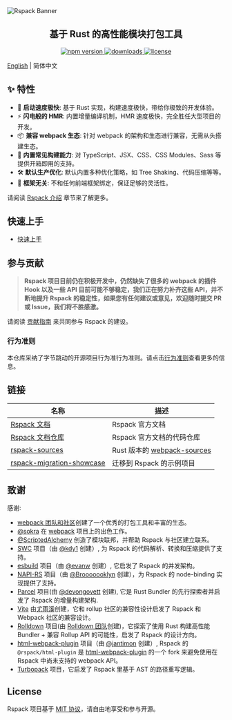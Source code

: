 <picture>
  <source media="(prefers-color-scheme: dark)" srcset="https://lf3-static.bytednsdoc.com/obj/eden-cn/rjhwzy/ljhwZthlaukjlkulzlp/rspack-banner-1610-dark.png">
  <img alt="Rspack Banner" src="https://lf3-static.bytednsdoc.com/obj/eden-cn/rjhwzy/ljhwZthlaukjlkulzlp/rspack-banner-1610.png">
</picture>

<h2 align="center">基于 Rust 的高性能模块打包工具</h2>

<p align="center">
  <a href="https://www.npmjs.com/package/@rspack/core?activeTab=versions">
   <img src="https://img.shields.io/npm/v/@rspack/core?style=flat-square&colorA=564341&colorB=EDED91" alt="npm version" />
  </a>
  <a href="https://npmcharts.com/compare/@rspack/core?minimal=true">
    <img src="https://img.shields.io/npm/dm/@rspack/core.svg?style=flat-square&colorA=564341&colorB=EDED91" alt="downloads" />
  </a>
  <a href="https://github.com/web-infra-dev/rspack/blob/main/LICENSE">
    <img src="https://img.shields.io/npm/l/@rspack/core?style=flat-square&colorA=564341&colorB=EDED91" alt="license" />
  </a>
</p>

[English](./README.md) | 简体中文

## ✨ 特性

- 🚀 **启动速度极快**: 基于 Rust 实现，构建速度极快，带给你极致的开发体验。
- ⚡ **闪电般的 HMR**: 内置增量编译机制，HMR 速度极快，完全胜任大型项目的开发。
- 📦 **兼容 webpack 生态**: 针对 webpack 的架构和生态进行兼容，无需从头搭建生态。
- 🎨 **内置常见构建能力**: 对 TypeScript、JSX、CSS、CSS Modules、Sass 等提供开箱即用的支持。
- 🛠️ **默认生产优化**: 默认内置多种优化策略，如 Tree Shaking、代码压缩等等。
- 🎯 **框架无关**: 不和任何前端框架绑定，保证足够的灵活性。

请阅读 [Rspack 介绍](https://rspack.dev/zh/guide/introduction.html) 章节来了解更多。

## 快速上手

- [快速上手](https://rspack.dev/zh/guide/quick-start.html)

## 参与贡献

> **Rspack 项目目前仍在积极开发中，仍然缺失了很多的 webpack 的插件 Hook 以及一些 API 目前可能不够稳定，我们正在努力补齐这些 API，并不断地提升 Rspack 的稳定性，如果您有任何建议或意见，欢迎随时提交 PR 或 Issue，我们将不胜感激。**

请阅读 [贡献指南](./CONTRIBUTING.md) 来共同参与 Rspack 的建设。

### 行为准则

本仓库采纳了字节跳动的开源项目行为准行为准则。请点击[行为准则](./CODE_OF_CONDUCT.md)查看更多的信息。

## 链接

| 名称                                                                                    | 描述                                                                         |
| --------------------------------------------------------------------------------------- | ---------------------------------------------------------------------------- |
| [Rspack 文档](https://rspack.dev)                                                       | Rspack 官方文档                                                              |
| [Rspack 文档仓库](https://github.com/web-infra-dev/rspack-website)                      | Rspack 官方文档的代码仓库                                                    |
| [rspack-sources](https://github.com/web-infra-dev/rspack-sources)                       | Rust 版本的 [webpack-sources](https://www.npmjs.com/package/webpack-sources) |
| [rspack-migration-showcase](https://github.com/web-infra-dev/rspack-migration-showcase) | 迁移到 Rspack 的示例项目                                                     |

## 致谢

感谢:

- [webpack 团队和社区](https://webpack.js.org/)创建了一个优秀的打包工具和丰富的生态。
- [@sokra](https://github.com/sokra) 在 [webpack](https://github.com/webpack/webpack) 项目上的出色工作。
- [@ScriptedAlchemy](https://github.com/ScriptedAlchemy) 创造了模块联邦，并帮助 Rspack 与社区建立联系。
- [SWC](https://swc.rs/) 项目（由 [@kdy1](https://github.com/kdy1) 创建）, 为 Rspack 的代码解析、转换和压缩提供了支持。
- [esbuild](https://github.com/evanw/esbuild) 项目（由 [@evanw](https://github.com/evanw) 创建）, 它启发了 Rspack 的并发架构。
- [NAPI-RS](https://github.com/napi-rs/napi-rs) 项目（由 [@Brooooooklyn](https://github.com/Brooooooklyn) 创建），为 Rspack 的 node-binding 实现提供了支持。
- [Parcel](https://github.com/parcel-bundler/parcel) 项目(由 [@devongovett](https://github.com/devongovett) 创建), 它是 Rust Bundler 的先行探索者并启发了 Rspack 的增量构建架构.
- [Vite](https://github.com/vitejs/vite) 由[尤雨溪](https://github.com/yyx990803)创建，它和 rollup 社区的兼容性设计启发了 Rspack 和 Webpack 社区的兼容设计。
- [Rolldown](https://github.com/rolldown-rs/rolldown) 项目(由 [Rolldown 团队](https://github.com/rolldown-rs)创建)，它探索了使用 Rust 构建高性能 Bundler + 兼容 Rollup API 的可能性，启发了 Rspack 的设计方向。
- [html-webpack-plugin](https://github.com/jantimon/html-webpack-plugin) 项目（由 [@jantimon](https://github.com/jantimon) 创建）, Rspack 的 `@rspack/html-plugin` 是 [html-webpack-plugin](https://github.com/jantimon/html-webpack-plugin) 的一个 fork 来避免使用在 Rspack 中尚未支持的 webpack API。
- [Turbopack](https://github.com/vercel/turbo) 项目，它启发了 Rspack 里基于 AST 的路径重写逻辑。

## License

Rspack 项目基于 [MIT 协议](https://github.com/web-infra-dev/rspack/blob/main/LICENSE)，请自由地享受和参与开源。
